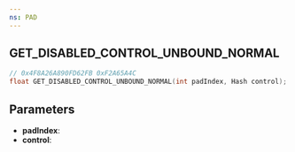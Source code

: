 ```yaml
---
ns: PAD
---
```

## GET_DISABLED_CONTROL_UNBOUND_NORMAL

```c
// 0x4F8A26A890FD62FB 0xF2A65A4C
float GET_DISABLED_CONTROL_UNBOUND_NORMAL(int padIndex, Hash control);
```

## Parameters
* **padIndex**:
* **control**:
